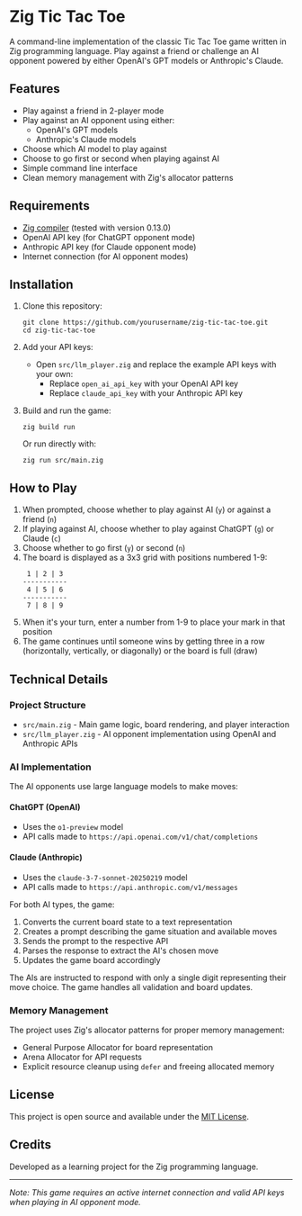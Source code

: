 # Zig Tic Tac Toe

A command-line implementation of the classic Tic Tac Toe game written in Zig programming language. Play against a friend or challenge an AI opponent powered by either OpenAI's GPT models or Anthropic's Claude.

## Features

- Play against a friend in 2-player mode
- Play against an AI opponent using either:
  - OpenAI's GPT models
  - Anthropic's Claude models
- Choose which AI model to play against
- Choose to go first or second when playing against AI
- Simple command line interface
- Clean memory management with Zig's allocator patterns

## Requirements

- [Zig compiler](https://ziglang.org/download/) (tested with version 0.13.0)
- OpenAI API key (for ChatGPT opponent mode)
- Anthropic API key (for Claude opponent mode)
- Internet connection (for AI opponent modes)

## Installation

1. Clone this repository:
   ```
   git clone https://github.com/yourusername/zig-tic-tac-toe.git
   cd zig-tic-tac-toe
   ```

2. Add your API keys:
   - Open `src/llm_player.zig` and replace the example API keys with your own:
     - Replace `open_ai_api_key` with your OpenAI API key
     - Replace `claude_api_key` with your Anthropic API key

3. Build and run the game:
   ```
   zig build run
   ```

   Or run directly with:
   ```
   zig run src/main.zig
   ```

## How to Play

1. When prompted, choose whether to play against AI (`y`) or against a friend (`n`)
2. If playing against AI, choose whether to play against ChatGPT (`g`) or Claude (`c`)
3. Choose whether to go first (`y`) or second (`n`)
4. The board is displayed as a 3x3 grid with positions numbered 1-9:
   ```
    1 | 2 | 3 
   -----------
    4 | 5 | 6 
   -----------
    7 | 8 | 9 
   ```
5. When it's your turn, enter a number from 1-9 to place your mark in that position
6. The game continues until someone wins by getting three in a row (horizontally, vertically, or diagonally) or the board is full (draw)

## Technical Details

### Project Structure

- `src/main.zig` - Main game logic, board rendering, and player interaction
- `src/llm_player.zig` - AI opponent implementation using OpenAI and Anthropic APIs

### AI Implementation

The AI opponents use large language models to make moves:

#### ChatGPT (OpenAI)
- Uses the `o1-preview` model
- API calls made to `https://api.openai.com/v1/chat/completions`

#### Claude (Anthropic)
- Uses the `claude-3-7-sonnet-20250219` model
- API calls made to `https://api.anthropic.com/v1/messages`

For both AI types, the game:
1. Converts the current board state to a text representation
2. Creates a prompt describing the game situation and available moves
3. Sends the prompt to the respective API
4. Parses the response to extract the AI's chosen move
5. Updates the game board accordingly

The AIs are instructed to respond with only a single digit representing their move choice. The game handles all validation and board updates.

### Memory Management

The project uses Zig's allocator patterns for proper memory management:
- General Purpose Allocator for board representation
- Arena Allocator for API requests
- Explicit resource cleanup using `defer` and freeing allocated memory

## License

This project is open source and available under the [MIT License](LICENSE).

## Credits

Developed as a learning project for the Zig programming language.

---

*Note: This game requires an active internet connection and valid API keys when playing in AI opponent mode.*
